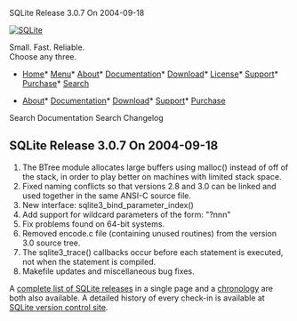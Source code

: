 




SQLite Release 3\.0\.7 On 2004\-09\-18




[![SQLite](../images/sqlite370_banner.gif)](../index.html)


Small. Fast. Reliable.  
Choose any three.


* [Home](../index.html)* [Menu](javascript:void(0))* [About](../about.html)* [Documentation](../docs.html)* [Download](../download.html)* [License](../copyright.html)* [Support](../support.html)* [Purchase](../prosupport.html)* [Search](javascript:void(0))




* [About](../about.html)* [Documentation](../docs.html)* [Download](../download.html)* [Support](../support.html)* [Purchase](../prosupport.html)






Search Documentation
Search Changelog







## SQLite Release 3\.0\.7 On 2004\-09\-18

1. The BTree module allocates large buffers using malloc() instead of
 off of the stack, in order to play better on machines with limited
 stack space.
2. Fixed naming conflicts so that versions 2\.8 and 3\.0 can be
 linked and used together in the same ANSI\-C source file.
3. New interface: sqlite3\_bind\_parameter\_index()
4. Add support for wildcard parameters of the form: "?nnn"
5. Fix problems found on 64\-bit systems.
6. Removed encode.c file (containing unused routines) from the
 version 3\.0 source tree.
7. The sqlite3\_trace() callbacks occur before each statement
 is executed, not when the statement is compiled.
8. Makefile updates and miscellaneous bug fixes.



A [complete list of SQLite releases](../changes.html)
 in a single page and a [chronology](../chronology.html) are both also available.
 A detailed history of every
 check\-in is available at
 [SQLite version control site](https://www.sqlite.org/src/timeline).


